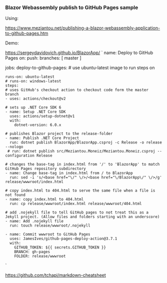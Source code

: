 <h3> <b>Blazor Webassembly publish to GitHub Pages sample</b> </h3>

Using:

https://www.meziantou.net/publishing-a-blazor-webassembly-application-to-github-pages.htm

Demo: 

https://sergeydavidovich.github.io/BlazorApp/
` 
name: Deploy to GitHub Pages
on:
  push:
    branches: [ master ]

jobs:
  deploy-to-github-pages:
    # use ubuntu-latest image to run steps on

    runs-on: ubuntu-latest
    # runs-on: windows-latest
    steps:
    # uses GitHub's checkout action to checkout code form the master branch
    - uses: actions/checkout@v2
    
    # sets up .NET Core SDK 6
    - name: Setup .NET Core SDK
      uses: actions/setup-dotnet@v1
      with:
        dotnet-version: 6.0.x  

    # publishes Blazor project to the release-folder
    - name: Publish .NET Core Project
      run: dotnet publish BlazorApp/BlazorApp.csproj -c Release -o release --nologo
     # run: dotnet publish src/Meziantou.Moneiz/Meziantou.Moneiz.csproj --configuration Release
    
    # changes the base-tag in index.html from '/' to 'BlazorApp' to match GitHub Pages repository subdirectory
    - name: Change base-tag in index.html from / to BlazorApp
      run: sed -i 's/<base href="\/" \/>/<base href="\/BlazorApp\/" \/>/g' release/wwwroot/index.html
    
    # copy index.html to 404.html to serve the same file when a file is not found
    - name: copy index.html to 404.html
      run: cp release/wwwroot/index.html release/wwwroot/404.html

    # add .nojekyll file to tell GitHub pages to not treat this as a Jekyll project. (Allow files and folders starting with an underscore)
    - name: Add .nojekyll file
      run: touch release/wwwroot/.nojekyll
      
    - name: Commit wwwroot to GitHub Pages
      uses: JamesIves/github-pages-deploy-action@3.7.1
      with:
        GITHUB_TOKEN: ${{ secrets.GITHUB_TOKEN }}
        BRANCH: gh-pages
        FOLDER: release/wwwroot
 `
  
  
  https://github.com/tchapi/markdown-cheatsheet
